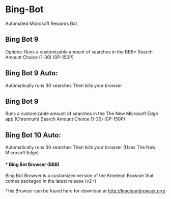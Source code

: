 # Bing-Bot
Automated Microsoft Rewards Bot

## Bing Bot 9
Options: 
Runs a customizable amount of searches in the BBB*
Search Amount Choice (1-30) (0P-150P)

## Bing Bot 9 Auto:
Automatically runs 30 searches Then kills your browser 


## Bing Bot 9 
Runs a customizable amount of searches in the The New Microsoft Edge app (Chromium)
Search Amount Choice (1-30) (0P-150P)

## Bing Bot 10 Auto:
Automatically runs 30 searches Then kills your browser (Uses The New Microsoft Edge)





#### * Bing Bot Browser (BBB)
Bing Bot Browser is a customized version of the Kmeleon Browser that comes packaged in the latest release (v2+)

This Browser can be found here for download at http://kmeleonbrowser.org/

